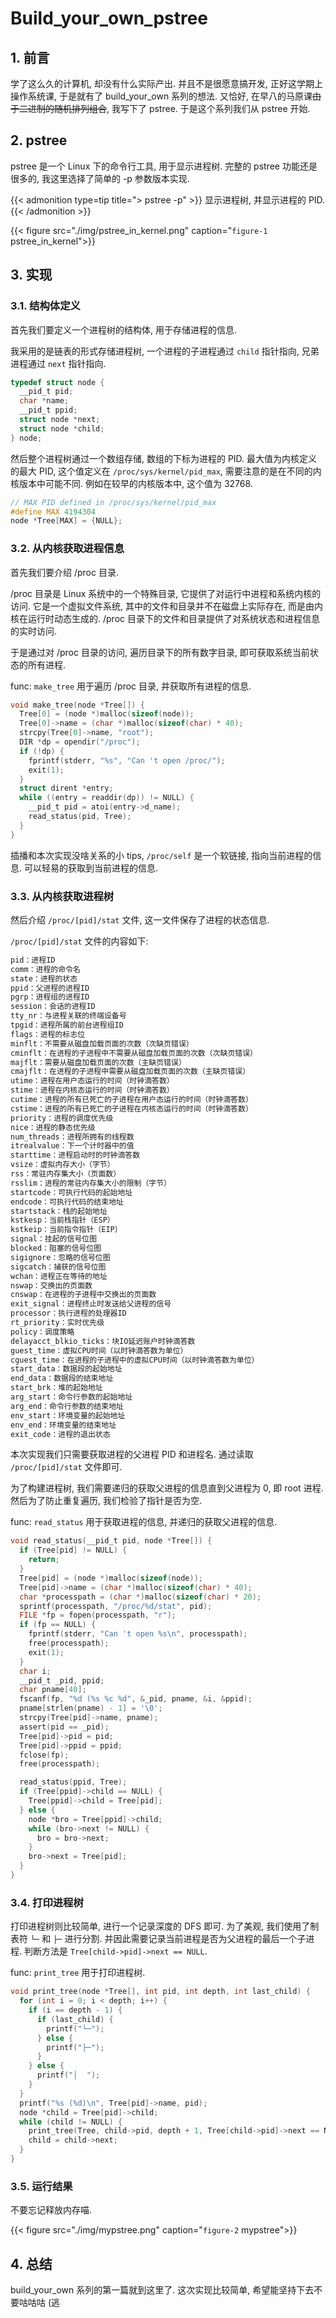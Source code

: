 # Build_your_own_pstree


<!--more-->

## 1. 前言

学了这么久的计算机, 却没有什么实际产出. 并且不是很愿意搞开发, 正好这学期上操作系统课, 于是就有了 build_your_own 系列的想法. 又恰好, 在早八的马原课~~由于二进制的随机排列组合~~, 我写下了 pstree. 于是这个系列我们从 pstree 开始. 

## 2. pstree

pstree 是一个 Linux 下的命令行工具, 用于显示进程树. 完整的 pstree 功能还是很多的, 我这里选择了简单的 -p 参数版本实现.

{{< admonition type=tip title="> pstree -p" >}}
显示进程树, 并显示进程的 PID. 
{{< /admonition >}}

{{< figure src="./img/pstree_in_kernel.png" caption="`figure-1` pstree_in_kernel">}}

## 3. 实现

### 3.1. 结构体定义

首先我们要定义一个进程树的结构体, 用于存储进程的信息. 

我采用的是链表的形式存储进程树, 一个进程的子进程通过 `child` 指针指向, 兄弟进程通过 `next` 指针指向.

```c
typedef struct node {
  __pid_t pid;
  char *name;
  __pid_t ppid;
  struct node *next;
  struct node *child;
} node;
```

然后整个进程树通过一个数组存储, 数组的下标为进程的 PID. 最大值为内核定义的最大 PID, 这个值定义在 `/proc/sys/kernel/pid_max`, 需要注意的是在不同的内核版本中可能不同. 例如在较早的内核版本中, 这个值为 32768.  

```c
// MAX PID defined in /proc/sys/kernel/pid_max
#define MAX 4194304
node *Tree[MAX] = {NULL};
```


### 3.2. 从内核获取进程信息

首先我们要介绍 /proc 目录. 

/proc 目录是 Linux 系统中的一个特殊目录, 它提供了对运行中进程和系统内核的访问. 它是一个虚拟文件系统, 其中的文件和目录并不在磁盘上实际存在, 而是由内核在运行时动态生成的. /proc 目录下的文件和目录提供了对系统状态和进程信息的实时访问. 

于是通过对 /proc 目录的访问, 遍历目录下的所有数字目录, 即可获取系统当前状态的所有进程. 

func: `make_tree` 用于遍历 /proc 目录, 并获取所有进程的信息.
```c
void make_tree(node *Tree[]) {
  Tree[0] = (node *)malloc(sizeof(node));
  Tree[0]->name = (char *)malloc(sizeof(char) * 40);
  strcpy(Tree[0]->name, "root");
  DIR *dp = opendir("/proc");
  if (!dp) {
    fprintf(stderr, "%s", "Can 't open /proc/");
    exit(1);
  }
  struct dirent *entry;
  while ((entry = readdir(dp)) != NULL) {
    __pid_t pid = atoi(entry->d_name);
    read_status(pid, Tree);
  }
}
```

插播和本次实现没啥关系的小 tips, `/proc/self` 是一个软链接, 指向当前进程的信息. 可以轻易的获取到当前进程的信息. 


### 3.3. 从内核获取进程树

然后介绍 `/proc/[pid]/stat` 文件, 这一文件保存了进程的状态信息. 

`/proc/[pid]/stat` 文件的内容如下:
```markdown
pid：进程ID
comm：进程的命令名
state：进程的状态
ppid：父进程的进程ID
pgrp：进程组的进程ID
session：会话的进程ID
tty_nr：与进程关联的终端设备号
tpgid：进程所属的前台进程组ID
flags：进程的标志位
minflt：不需要从磁盘加载页面的次数（次缺页错误）
cminflt：在进程的子进程中不需要从磁盘加载页面的次数（次缺页错误）
majflt：需要从磁盘加载页面的次数（主缺页错误）
cmajflt：在进程的子进程中需要从磁盘加载页面的次数（主缺页错误）
utime：进程在用户态运行的时间（时钟滴答数）
stime：进程在内核态运行的时间（时钟滴答数）
cutime：进程的所有已死亡的子进程在用户态运行的时间（时钟滴答数）
cstime：进程的所有已死亡的子进程在内核态运行的时间（时钟滴答数）
priority：进程的调度优先级
nice：进程的静态优先级
num_threads：进程所拥有的线程数
itrealvalue：下一个计时器中的值
starttime：进程启动时的时钟滴答数
vsize：虚拟内存大小（字节）
rss：常驻内存集大小（页面数）
rsslim：进程的常驻内存集大小的限制（字节）
startcode：可执行代码的起始地址
endcode：可执行代码的结束地址
startstack：栈的起始地址
kstkesp：当前栈指针（ESP）
kstkeip：当前指令指针（EIP）
signal：挂起的信号位图
blocked：阻塞的信号位图
sigignore：忽略的信号位图
sigcatch：捕获的信号位图
wchan：进程正在等待的地址
nswap：交换出的页面数
cnswap：在进程的子进程中交换出的页面数
exit_signal：进程终止时发送给父进程的信号
processor：执行进程的处理器ID
rt_priority：实时优先级
policy：调度策略
delayacct_blkio_ticks：块IO延迟账户时钟滴答数
guest_time：虚拟CPU时间（以时钟滴答数为单位）
cguest_time：在进程的子进程中的虚拟CPU时间（以时钟滴答数为单位）
start_data：数据段的起始地址
end_data：数据段的结束地址
start_brk：堆的起始地址
arg_start：命令行参数的起始地址
arg_end：命令行参数的结束地址
env_start：环境变量的起始地址
env_end：环境变量的结束地址
exit_code：进程的退出状态
```

本次实现我们只需要获取进程的父进程 PID 和进程名. 通过读取 `/proc/[pid]/stat` 文件即可. 

为了构建进程树, 我们需要递归的获取父进程的信息直到父进程为 0, 即 root 进程. 然后为了防止重复遍历, 我们检验了指针是否为空. 

func: `read_status` 用于获取进程的信息, 并递归的获取父进程的信息. 
```c
void read_status(__pid_t pid, node *Tree[]) {
  if (Tree[pid] != NULL) {
    return;
  }
  Tree[pid] = (node *)malloc(sizeof(node));
  Tree[pid]->name = (char *)malloc(sizeof(char) * 40);
  char *processpath = (char *)malloc(sizeof(char) * 20);
  sprintf(processpath, "/proc/%d/stat", pid);
  FILE *fp = fopen(processpath, "r");
  if (fp == NULL) {
    fprintf(stderr, "Can 't open %s\n", processpath);
    free(processpath);
    exit(1);
  }
  char i;
  __pid_t _pid, ppid;
  char pname[40];
  fscanf(fp, "%d (%s %c %d", &_pid, pname, &i, &ppid);
  pname[strlen(pname) - 1] = '\0';
  strcpy(Tree[pid]->name, pname);
  assert(pid == _pid);
  Tree[pid]->pid = pid;
  Tree[pid]->ppid = ppid;
  fclose(fp);
  free(processpath);

  read_status(ppid, Tree);
  if (Tree[ppid]->child == NULL) {
    Tree[ppid]->child = Tree[pid];
  } else {
    node *bro = Tree[ppid]->child;
    while (bro->next != NULL) {
      bro = bro->next;
    }
    bro->next = Tree[pid];
  }
}
```


### 3.4. 打印进程树

打印进程树则比较简单, 进行一个记录深度的 DFS 即可. 为了美观, 我们使用了制表符  `└─` 和 `├─` 进行分割. 并因此需要记录当前进程是否为父进程的最后一个子进程. 判断方法是 `Tree[child->pid]->next == NULL`. 

func: `print_tree` 用于打印进程树. 
```c
void print_tree(node *Tree[], int pid, int depth, int last_child) {
  for (int i = 0; i < depth; i++) {
    if (i == depth - 1) {
      if (last_child) {
        printf("└─");
      } else {
        printf("├─");
      }
    } else {
      printf("│  ");
    }
  }
  printf("%s (%d)\n", Tree[pid]->name, pid);
  node *child = Tree[pid]->child;
  while (child != NULL) {
    print_tree(Tree, child->pid, depth + 1, Tree[child->pid]->next == NULL);
    child = child->next;
  }
}
```


### 3.5. 运行结果

不要忘记释放内存喵. 

{{< figure src="./img/mypstree.png" caption="`figure-2` mypstree">}}


## 4. 总结

build_your_own 系列的第一篇就到这里了. 这次实现比较简单, 希望能坚持下去不要咕咕咕 \(逃

